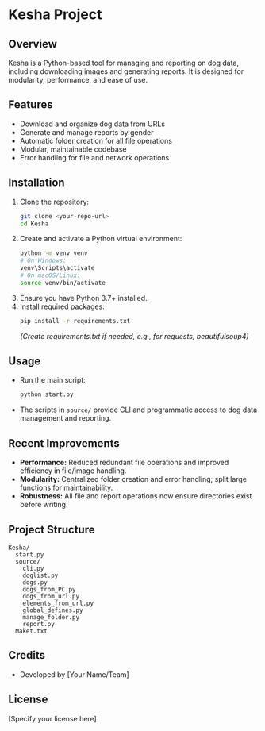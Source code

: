 # Kesha Project

## Overview
Kesha is a Python-based tool for managing and reporting on dog data, including downloading images and generating reports. It is designed for modularity, performance, and ease of use.

## Features
- Download and organize dog data from URLs
- Generate and manage reports by gender
- Automatic folder creation for all file operations
- Modular, maintainable codebase
- Error handling for file and network operations

## Installation
1. Clone the repository:
   ```sh
   git clone <your-repo-url>
   cd Kesha
   ```
2. Create and activate a Python virtual environment:
   ```sh
   python -m venv venv
   # On Windows:
   venv\Scripts\activate
   # On macOS/Linux:
   source venv/bin/activate
   ```
3. Ensure you have Python 3.7+ installed.
4. Install required packages:
   ```sh
   pip install -r requirements.txt
   ```
   *(Create requirements.txt if needed, e.g., for requests, beautifulsoup4)*

## Usage
- Run the main script:
  ```sh
  python start.py
  ```
- The scripts in `source/` provide CLI and programmatic access to dog data management and reporting.

## Recent Improvements
- **Performance:** Reduced redundant file operations and improved efficiency in file/image handling.
- **Modularity:** Centralized folder creation and error handling; split large functions for maintainability.
- **Robustness:** All file and report operations now ensure directories exist before writing.

## Project Structure
```
Kesha/
  start.py
  source/
    cli.py
    doglist.py
    dogs.py
    dogs_from_PC.py
    dogs_from_url.py
    elements_from_url.py
    global_defines.py
    manage_folder.py
    report.py
  Maket.txt
```

## Credits
- Developed by [Your Name/Team]

## License
[Specify your license here] 